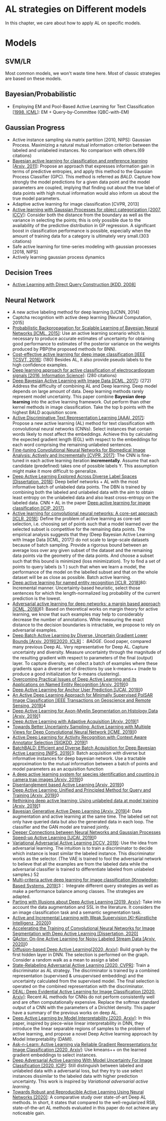 # AL strategies on Different models

In this chapter, we care about how to apply AL on specific models.

# Models

## SVM/LR
Most common models, we won't waste time here.
Most of classic strategies are based on these models.

## Bayesian/Probabilistic
- Employing EM and Pool-Based Active Learning for Text Classiﬁcation [[1998. ICML]](http://citeseerx.ist.psu.edu/viewdoc/download?doi=10.1.1.50.10&rep=rep1&type=pdf): 
  EM + Query-by-Committee (QBC-with-EM)

## Gaussian Progress
- Active instance sampling via matrix partition [2010, NIPS]: Gaussian Process. Maximizing a natural mutual information criterion between the labeled and unlabeled instances. No comparison with others.(69 citations)
- [Bayesian active learning for classification and preference learning [Arxiv, 2011]](https://arxiv.org/abs/1112.5745):
  Propose an approach that expresses information gain in terms of predictive entropies, and apply this method to the Gaussian Process Classifier (GPC).
  This method is referred as *BALD*.
  Capture how strongly the model predictions for a given data point and the model parameters are coupled, implying that ﬁnding out about the true label of data points with high mutual information would also inform us about the true model parameters.
- Adaptive active learning for image classiﬁcation [CVPR, 2013]
- [Active learning with Gaussian Processes for object categorization [2007, ICCV]](https://ieeexplore.ieee.org/abstract/document/4408844): Consider both the distance from the boundary as well as the variance in selecting the points; this is only possible due to the availability of the predictive distribution in GP regression. A significant boost in classification performance is possible, especially when the amount of training data for a category is ultimately very small.(303 citations)
- Safe active learning for time-series modeling with gaussian processes [2018, NIPS]
- Actively learning gaussian process dynamics

## Decision Trees
- [Active Learning with Direct Query Construction [KDD, 2008]](https://dl.acm.org/doi/pdf/10.1145/1401890.1401950)


## Neural Network
- A new active labeling method for deep learning [IJCNN, 2014]
- Captcha recognition with active deep learning [Neural Computation, 2015]
- [Probabilistic Backpropagation for Scalable Learning of Bayesian Neural Networks [ICML, 2015]](http://proceedings.mlr.press/v37/hernandez-lobatoc15.pdf):
  Use an active learning scenario which is necessary to produce accurate estimates of uncertainty for obtaining good performance to estimates of the posterior variance on the weights produced by PBP(the proposed methods for BNN).
- [Cost-effective active learning for deep image classification [IEEE TCSVT, 2016]](https://ieeexplore.ieee.org/abstract/document/7508942): (180)
  Besides AL, it also provide pseudo labels to the high confidence examples.
- [Deep learning approach for active classification of electrocardiogram signals [2016, Information Science]](https://reader.elsevier.com/reader/sd/pii/S0020025516300184?token=EBB87D490BCDC26916121FCCCBAC34EFC879C7908C40ACF69667DCE1136B957C4608146ABABFCD7F438D7E7C8E4BA49C): (280 citations)
- [Deep Bayesian Active Learning with Image Data [ICML, 2017]](https://dl.acm.org/doi/10.5555/3305381.3305504): (272)
  Address the difficulty of combining AL and Deep learning.
  Deep model depends on large amount of data.
  Deep learning methods rarely represent model uncertainty.
  This paper combine **Bayesian deep learning** into the active learning framework.
  Out perform than other kernel methods in image classification.
  Take the top b points with the highest BALD acquisition score.
- [Active Discriminative Text Representation Learning [AAAI, 2017]](https://www.aaai.org/ocs/index.php/AAAI/AAAI17/paper/viewPaper/14174):
  Propose a new active learning (AL) method for text classiﬁcation with convolutional neural networks (CNNs).
  Select instances that contain words likely to most affect the embeddings.
  Achieve this by calculating the expected gradient length (EGL) with respect to the embeddings for each word comprising the remaining unlabeled sentences.
- [Fine-tuning Convolutional Neural Networks for Biomedical Image Analysis: Actively and Incrementally [CVPR, 2017]](http://openaccess.thecvf.com/content_cvpr_2017/html/Zhou_Fine-Tuning_Convolutional_Neural_CVPR_2017_paper.html):
  The CNN is fine-tuned in each active learning iteration **incrementally**.
  Assume that each candidate (predefined) takes one of possible labels Y.
  This assumption might make it more difficult to generalize.
- [Deep Active Learning Explored Across Diverse Label Spaces [Dissertation, 2018]](https://repository.asu.edu/attachments/201065/content/Ranganathan_asu_0010E_17759.pdf):
  Deep belief networks + AL with the most informative batch of unlabeled data points.
  The DBN is trained by combining both the labeled and unlabeled data with the aim to obtain least entropy on the unlabeled data and also least cross-entropy on the labeled data.
  CNN + AL in the paper [Deep active learning for image classification [ICIP, 2017]](https://ieeexplore.ieee.org/abstract/document/8297020).
- [Active learning for convolutional neural networks: A core-set approach [ICLR, 2018]](https://arxiv.org/abs/1708.00489):
  Define the problem of active learning as core-set selection, i.e. choosing set of points such that a model learned over the selected subset is competitive for the remaining data points.
  The empirical analysis suggests that they (Deep Bayesian Active Learning with Image Data [ICML, 2017]) do not scale to large-scale datasets because of batch sampling.
  Provide a rigorous bound between an average loss over any given subset of the dataset and the remaining data points via the geometry of the data points.
  And choose a subset such that this bound is minimized (loss minimization).
  Try to ﬁnd a set of points to query labels (s 1 ) such that when we learn a model, the performance of the model on the labelled subset and that on the whole dataset will be as close as possible.
  Batch active learning.
- [Deep active learning for named entity recognition [ICLR, 2018]](https://arxiv.org/abs/1707.05928)80:
  Incremental manner.
  Uncertainty-based heuristic, select those sentences for which the length-normalized log probability of the current prediction is the lowest.
- [Adversarial active learning for deep networks: a margin based approach [ICML, 2018]](https://arxiv.org/pdf/1802.09841.pdf)61:
  Based on theoretical works on margin theory for active learning, we know that such examples may help to considerably decrease the number of annotations. 
  While measuring the exact distance to the decision boundaries is intractable, we propose to rely on adversarial examples.
- [Deep Batch Active Learning by Diverse, Uncertain Gradient Lower Bounds [Arxiv, 2019][2020, ICLR]](https://arxiv.org/abs/1906.03671)：
  *BADGE*. 
  Good paper, compared many previous Deep AL.
  Very representative for Deep AL.
  Capture uncertainty and diversity.
  Measure uncertainty through the magnitude of the resulting gradient with respect to parameters of the ﬁnal (output) layer.
  To capture diversity, we collect a batch of examples where these gradients span a diverse set of directions by use k-means++ (made to produce a good initialization for k-means clustering).
- [Overcoming Practical Issues of Deep Active Learning and its Applications on Named Entity Recognition [Arxiv, 2019]](https://arxiv.org/abs/1911.07335)0
- [Deep Active Learning for Anchor User Prediction [IJCAI, 2019]](https://arxiv.org/abs/1906.07318)0
- [An Active Deep Learning Approach for Minimally Supervised PolSAR Image Classification [IEEE Transactions on Geoscience and Remote Sensing, 2019]](https://ieeexplore.ieee.org/abstract/document/8784406)4
- [Deep Active Learning for Axon-Myelin Segmentation on Histology Data [Arxiv, 2019]](https://arxiv.org/abs/1907.05143)1
- [Deep Active Learning with Adaptive Acquisition [Arxiv, 2019]](https://arxiv.org/abs/1906.11471)1
- [Towards Better Uncertainty Sampling: Active Learning with Multiple Views for Deep Convolutional Neural Network [ICME, 2019]](https://ieeexplore.ieee.org/abstract/document/8784806/)0
- [Active Deep Learning for Activity Recognition with Context Aware Annotator Selection [SIGKDD, 2019]](https://dl.acm.org/doi/abs/10.1145/3292500.3330688)1
- [BatchBALD: Efficient and Diverse Batch Acquisition for Deep Bayesian Active Learning [NIPS, 2019]](http://papers.nips.cc/paper/8925-batchbald-efficient-and-diverse-batch-acquisition-for-deep-bayesian-active-learning)3:
  Batch acquisition with diverse but informative instances for deep bayesian network.
  Use a tractable approximation to the mutual information between a batch of points and model parameters as an acquisition function
- [A deep active learning system for species identification and counting in camera trap images [Arxiv, 2019]](https://arxiv.org/abs/1910.09716)0
- [Disentanglement based Active Learning [Arxiv, 2019]](https://arxiv.org/abs/1912.07018)0
- [Deep Active Learning: Unified and Principled Method for Query and Training [Arxiv, 2019]](https://arxiv.org/abs/1911.09162)0
- [Rethinking deep active learning: Using unlabeled data at model training [Arxiv, 2019]](https://arxiv.org/abs/1911.08177)1
- [Bayesian Generative Active Deep Learning [Arxiv, 2019]](https://arxiv.org/abs/1904.11643)4:
  Data augmentation and active learning at the same time.
  The labeled set not only have queried data but also the generated data in each loop.
  The classifier and the GAN model are trained jointly. 
- [Deeper Connections between Neural Networks and Gaussian Processes Speed-up Active Learning [IJCAI, 2019]](https://arxiv.org/abs/1902.10350)0
- [Variational Adversarial Active Learning [ICCV, 2019]](http://openaccess.thecvf.com/content_ICCV_2019/html/Sinha_Variational_Adversarial_Active_Learning_ICCV_2019_paper.html): 
  Use the idea from adversarial learning.
  The intuition is to train a discriminator to decide which instance is least similar the labeled instance.
  This discriminator works as the selector.
  (The VAE is trained to fool the adversarial network to believe that all the examples are from the labeled data while the adversarial classifier is trained to differentiate labeled from unlabeled samples.) 52
- [Multi-criteria active deep learning for image classification [Knowledge-Based Systems, 2019]](https://www.sciencedirect.com/science/article/pii/S0950705119300747)3：
  Integrate different query strategies as well as make a performance balance among classes.
  The strategies are adapted.
- [Parting with Illusions about Deep Active Learning [2019, Arxiv]](https://arxiv.org/pdf/1912.05361.pdf):
  Take into account the data augmentation and SSL in the literature.
  It considers the an image classification task and a semantic segmentation task.
- [Active and Incremental Learning with Weak Supervision [KI-Künstliche Intelligenz, 2020]](https://link.springer.com/article/10.1007/s13218-020-00631-4)0
- [Accelerating the Training of Convolutional Neural Networks for Image Segmentation with Deep Active Learning [Dissertation, 2020]](https://uwspace.uwaterloo.ca/handle/10012/15537)
- [QActor: On-line Active Learning for Noisy Labeled Stream Data [Arxiv, 2020]](https://arxiv.org/abs/2001.10399)0
- [Diffusion-based Deep Active Learning[2020, Arxiv]](https://arxiv.org/pdf/2003.10339.pdf): Build graph by the first hidden layer in DNN. The selection is performed on the graph. 
  Consider a random walk as a mean to assign a label
- [State-Relabeling Adversarial Active Learning [2020, CVPR]](https://arxiv.org/pdf/2004.04943.pdf):
  Train a discriminator as AL strategy.
  The discriminator is trained by a combined representation (supervised & unsupervised embedding) and the uncertainty calculated from the supervised model.
  The final selection is operated on the combined representation with the discriminator.
- [DEAL: Deep Evidential Active Learning for Image Classification [2020, Arxiv]](https://arxiv.org/pdf/2007.11344.pdf):
  Recent AL methods for CNNs do not perform consistently well and are often computationally expensive.
  Replace the softmax standard output of a CNN with the parameters of a Dirichlet density.
  This paper have a summary of the previous works on deep AL.
- [Deep Active Learning by Model Interpretability [2020, Arxiv]](https://arxiv.org/pdf/2007.12100.pdf):
  In this paper, inspired by piece-wise linear interpretability in DNN, they introduce the linear separable regions of samples to the problem of active learning, and propose a novel Deep Active learning approach by Model Interpretability (DAMI).
- [Ask-n-Learn: Active Learning via Reliable Gradient Representations for Image Classification [2020, Arxiv]](https://arxiv.org/pdf/2009.14448.pdf): Use kmeans++ on the learned gradient embeddings to select instances.
- [Deep Adversarial Active Learning With Model Uncertainty For Image Classification [2020, ICIP]](https://ieeexplore.ieee.org/stamp/stamp.jsp?tp=&arnumber=9190726&tag=1): Still distinguish between labeled and unlabeled data with a adversarial loss, but they try to use select instances dissimilar to the labeled data with higher prediction uncertainty. This work is inspired by *Variational adversarial active learning*.
- [Towards Robust and Reproducible Active Learning Using Neural Networks [2020]](https://arxiv.org/pdf/2002.09564.pdf):
  A comparative study over state-of-art Deep AL methods.
  In short, it states that compared to the well-regularized RSB, state-of-the-art AL methods evaluated in this paper do not achieve any noticeable gain.
